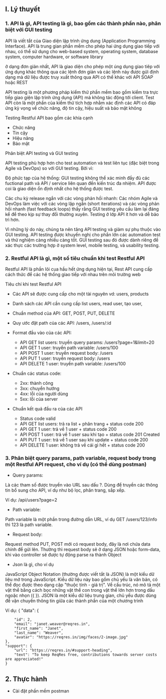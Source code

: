 ## I. Lý thuyết

### 1. API là gì, API testing là gì, bao gồm các thành phần nào, phân biệt với GUI testing

API là viết tắt của Giao diện lập trình ứng dung (Application Programming Interface). API là trung gian phần mềm cho phép hai ứng dụng giao tiếp với nhau, có thể sử dụng cho web-based system, operating system, database system, computer hardware, or software library

ở dạng đơn giản nhất, API là giao diện cho phép một úng dụng giao tiêp với ứng dụng khác thông qua các lệnh đơn giản và các lệnh này được gửi định dạng mà dữ liệu được truy xuất thông qua API có thể khác với API SOAP hoặc REST

API testing là một phương pháp kiểm thử phần mềm bao gồm kiểm tra trực tiếp giao giện lập trình ứng dụng (API) mà không tác động tới client. Test API còn là một phần của kiểm thử tích hợp nhằm xác định các API có đáp ứng kỳ vọng về chức năng, độ tin cậy, hiệu suất và bảo mật không  

Testing Restful API bao gồm các khía cạnh
* Chức năng
* Tin cậy
* Hiệu năng
* Bảo mật

Phân biệt API testing và GUI testing

API testing phù hợp hơn cho test automation và test liên tục (đặc biệt trong Agile và DevOps) so với GUI testing. Bởi vì:

Độ phức tạp của hệ thống: GUI testing không thể xác minh đầy đủ các fuctional path và API / service liên quan đến kiến trúc đa nhiệm. API được coi là giao diện ổn định nhất cho hệ thống được test.

Các chu kỳ release ngắn với các vòng phản hồi nhanh: Các nhóm Agile và DevOps làm việc với các vòng lặp ngắn (short iterations) và các vòng phản hồi nhanh (fast feedback loops) thấy rằng GUI testing  yêu cầu làm lại đáng kể để theo kịp sự thay đổi thường xuyên. Testing ở lớp API ít hơn và dễ bảo trì hơn.

Vì những lý do này, chúng ta nên tăng API testing và giảm sự phụ thuộc vào GUI testing. API testing được khuyến nghị cho phần lớn các automation test và thử nghiệm càng nhiều càng tốt. GUI testing sau đó được dành riêng để xác thực các trường hợp ở system level, mobile testing, và usability testing.

### 2. Restful API là gì, một số tiêu chuẩn khi test Restful API

Restful API là phần lõi cua hầu hết ứng dụng hiện tại, Rest API cung cấp cách thức để các hệ thống giao tiếp với nhau trên môi trường web 

Tiêu chí khi test Restful API 
- Các API sẽ được cung cấp cho một tài nguyên vd: users, products
- Danh sách các API cần cung cấp  list users, read user, tạo user, 
- Chuẩn method của API: GET, POST, PUT, DELETE
- Quy ước đặt path của các API:  /users, /users/:id
- Format đầu vào của các API:

  * API GET list users: truyền query params: /users?page=1&limit=20
  * API GET 1 user: truyền path variable: /users/100
  * API POST 1 user: truyền request body:  /users
  * API PUT 1 user: truyền request body:  /users
  * API DELETE 1 user: truyền path variable: /users/100

- Chuẩn các status code:
  * 2xx: thành công
  * 3xx: chuyển hướng
  * 4xx: lỗi của người dùng
  * 5xx: lỗi của server


- Chuẩn kết quả đầu ra của các API

  * Status code valid
  * API GET list users: trả ra list + phân trang + status code 200
  * API GET 1 user: trả về 1 user + status code 200
  * API POST 1 user: trả về 1 user sau khi tạo + status code 201 Created
  * API PUT 1 user: trả về 1 user sau khi update + status code 200 
  * API DELETE 1 user: không trả về cái gì hết + status code 200



### 3. Phân biệt query params, path variable, request body trong một Restful API request, cho ví dụ (có thể dùng postman)

* Query params:

Là các tham số được truyền vào URL sau dấu ?. Dùng để truyền các thông tin bổ sung cho API, ví dụ như bộ lọc, phân trang, sắp xếp.

Ví dụ: /api/users?page=2

*  Path variable:

 Path variable là một phần trong đường dẫn URL, ví dụ GET /users/123/info thì 123 là path variable.

* Request body:

Request method PUT, POST mới có request body, đây là nơi chứa data chính để gửi lên. Thường thì request body sẽ ở dạng JSON hoặc form-data, khi vào controller sẽ được tự động parse ra thành Object 

* Json là gì, cho ví dụ

JavaScript Object Notation (thường được viết tắt là JSON) là một kiểu dữ liệu mở trong JavaScript. Kiểu dữ liệu này bao gồm chủ yếu là văn bản, có thể đọc được theo dạng cặp "thuộc tính - giá trị". Về cấu trúc, nó mô tả một vật thể bằng cách bọc những vật thể con trong vật thể lớn hơn trong dấu ngoặc nhọn ({ }). JSON là một kiểu dữ liệu trung gian, chủ yếu được dùng để vận chuyển thông tin giữa các thành phần của một chương trình

Ví dụ: 
{
    "data": {
        
        "id": 2,
        "email": "janet.weaver@reqres.in",
        "first_name": "Janet",
        "last_name": "Weaver",
        "avatar": "https://reqres.in/img/faces/2-image.jpg"
    },
    "support": {
        "url": "https://reqres.in/#support-heading",
        "text": "To keep ReqRes free, contributions towards server costs are appreciated!"
    }

## 2. Thực hành
- Cài đặt phần mềm postman

